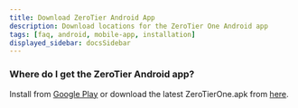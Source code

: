```yaml
---
title: Download ZeroTier Android App
description: Download locations for the ZeroTier One Android app
tags: [faq, android, mobile-app, installation]
displayed_sidebar: docsSidebar
---
```


### Where do I get the ZeroTier Android app?

Install from [Google Play](https://play.google.com/store/apps/details?id=com.zerotier.one)
or download the latest ZeroTierOne.apk from [here](https://download.zerotier.com/dist/).

